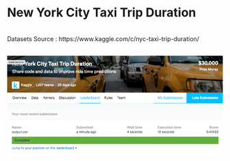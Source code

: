 
New York City Taxi Trip Duration
============ 
<br>
Datasets Source : https://www.kaggle.com/c/nyc-taxi-trip-duration/

<br>
<br>

![Submit Score](./image/rank.png) 

